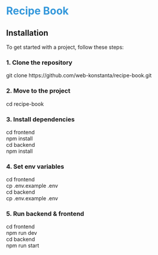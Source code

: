 # <span style="color: #3498db;">Recipe Book</span>

## Installation

To get started with a project, follow these steps:

### 1. Clone the repository

<div>git clone https://github.com/web-konstanta/recipe-book.git</div>

### 2. Move to the project

<div>cd recipe-book</div>

### 3. Install dependencies

<div>cd frontend</div>
<div>npm install</div>

<div>cd backend</div>
<div>npm install</div>

### 4. Set env variables

<div>cd frontend</div>
<div>cp .env.example .env</div>

<div>cd backend</div>
<div>cp .env.example .env</div>

### 5. Run backend & frontend

<div>cd frontend</div>
<div>npm run dev</div>

<div>cd backend</div>
<div>npm run start</div>